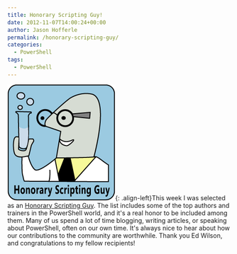 ```yaml
---
title: Honorary Scripting Guy!
date: 2012-11-07T14:00:24+00:00
author: Jason Hofferle
permalink: /honorary-scripting-guy/
categories:
  - PowerShell
tags:
  - PowerShell
---
```

![image-left](/assets/img/Honorary-Scripting-Guy_large.png){: .align-left}This week I was selected as an [Honorary Scripting Guy](https://blogs.technet.microsoft.com/heyscriptingguy/2012/11/04/announcing-the-2012-honorary-scripting-guys/). The list includes some of the top authors and trainers in the PowerShell world, and it's a real honor to be included among them. Many of us spend a lot of time blogging, writing articles, or speaking about PowerShell, often on our own time. It's always nice to hear about how our contributions to the community are worthwhile. Thank you Ed Wilson, and congratulations to my fellow recipients!
